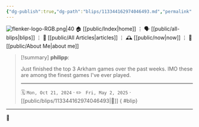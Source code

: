 ```yaml
---
{"dg-publish":true,"dg-path":"blips/113344162974046493.md","permalink":"/blips/113344162974046493/","title":"philipp on mastodon @ 2024-10-21","created":"2024-10-21T07:11:14","updated":"2025-05-02T08:50:44"}
---
```



<div class="transclusion internal-embed is-loaded"><div class="markdown-embed">




![flenker-logo-RGB.png|40](/img/user/attachments/flenker-logo-RGB.png)
🏠 [[public/Index\|home]]  ⋮ 🗣️ [[public/all-blips\|blips]] ⋮  📝 [[public/All Articles\|articles]]  ⋮ 🕰️ [[public/now\|now]] ⋮ 🪪 [[public/About Me\|about me]]


</div></div>


> [!summary] **philipp**:
>
> Just finished the top 3 Arkham games over the past weeks. IMO these are among the finest games I've ever played.
> - - -
>
> 🗓️ <code>Mon, Oct 21, 2024</code>  · ✏️ <code> Fri, May 2, 2025</code>  · [[public/blips/113344162974046493\|🔗]]
{ #blip}


- - -

 👾
